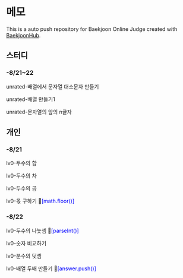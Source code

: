 # 메모
This is a auto push repository for Baekjoon Online Judge created with [BaekjoonHub](https://github.com/BaekjoonHub/BaekjoonHub).

## 스터디

### -8/21~22

unrated-배열에서 문자열 대소문자 만들기

unrated-배열 만들기1

unrated-문자열의 앞의 n글자

## 개인

### -8/21

lv0-두수의 합

lv0-두수의 차

lv0-두수의 곱

lv0-몫 구하기 💙<span style="color:Blue">[math.floor()]</span>

### -8/22

lv0-두수의 나눗셈 💙<span style="color:Blue">[parseInt()]</span>

lv0-숫자 비교하기 

lv0-분수의 덧셈

lv0-배열 두배 만들기 💙<span style="color:Blue">[answer.push()]</span>

